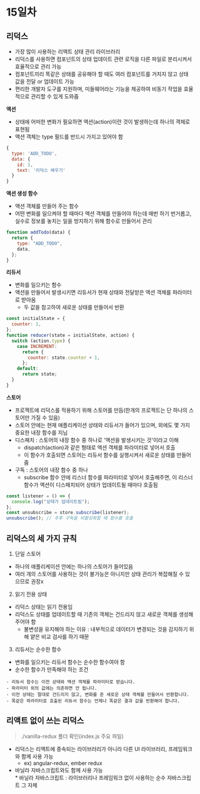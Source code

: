 # 15일차

## 리덕스

- 가장 많이 사용하는 리액트 상태 관리 라이브러리
- 리덕스를 사용하면 컴포넌트의 상태 업데이트 관련 로직을 다른 파일로 분리시켜서 효율적으로 관리 가능
- 컴포넌트끼리 똑같은 상태를 공유해야 할 때도 여러 컴포넌트를 거치지 않고 상태 값을 전달 or 업데이트 가능
- 편리한 개발자 도구를 지원하며, 미들웨어라는 기능을 제공하여 비동기 작업을 효율적으로 관리할 수 있게 도와줌

**액션**

- 상태에 어떠한 변화가 필요하면 액션(action)이란 것이 발생하는데 하나의 객체로 표현됨
- 액션 객체는 type 필드를 반드시 가지고 있어야 함

```jsx
{
  type: 'ADD_TODO',
  data: {
    id: 1,
    text: '리덕스 배우기'
  }
}
```

**액션 생성 함수**

- 액션 객체를 만들어 주는 함수
- 어떤 변화를 일으켜야 할 때마다 액션 객체를 만들어야 하는데 매번 하기 번거롭고, 실수로 정보를 놓치는 일을 방지하기 위해 함수로 만들어서 관리

```jsx
function addTodo(data) {
  return {
    type: "ADD_TODO",
    data,
  };
}
```

**리듀서**

- 변화를 일으키는 함수
- 액션을 만들어서 발생시키면 리듀서가 현재 상태와 전달받은 액션 객체를 파라미터로 받아옴
  - 두 값을 참고하여 새로운 상태를 만들어서 반환

```jsx
const initialState = {
  counter: 1,
};
function reducer(state = initialState, action) {
  switch (action.type) {
    case INCREMENT:
      return {
        counter: state.counter + 1,
      };
    default:
      return state;
  }
}
```

**스토어**

- 프로젝트에 리덕스를 적용하기 위해 스토어를 만듬(한개의 프로젝트는 단 하나의 스토어만 가질 수 있음)
- 스토어 안에는 현재 애플리케이션 상태와 리듀서가 들어가 있으며, 외에도 몇 가지 중요한 내장 함수를 지님
- 디스패치 : 스토어의 내장 함수 중 하나로 '액션을 발생시키는 것'이라고 이해
  - dispatch(action)과 같은 형태로 액션 객체를 파라미터로 넣어서 호출
  - 이 함수가 호출되면 스토어는 리듀서 함수를 실행시켜서 새로운 상태를 만들어줌
- 구독 : 스토어의 내장 함수 중 하나
  - subscribe 함수 안에 리스너 함수를 파라미터로 넣어서 호출해주면, 이 리스너 함수가 액션이 디스패치되어 상태가 업데이트될 때마다 호출됨

```jsx
const listener = () => {
  console.log("상태가 업데이트됨");
};
const unsubscribe = store.subscribe(listener);
unsubscribe(); // 추후 구독을 비활성화할 때 함수를 호출
```

## 리덕스의 세 가지 규칙

1. 단일 스토어

- 하나의 애플리케이션 안에는 하나의 스토어가 들어있음
- 여러 개의 스토어를 사용하는 것이 불가능은 아니지만 상태 관리가 복잡해질 수 있으므로 권장x

2. 읽기 전용 상태

- 리덕스 상태는 읽기 전용임
- 리덕스도 상태를 업데이트할 때 기존의 객체는 건드리지 않고 새로운 객체를 생성해 주어야 함
  - 불변성을 유지해야 하는 이유 : 내부적으로 데이터가 변경되는 것을 감지하기 위해 얕은 비교 검사를 하기 때문

3. 리듀서는 순수한 함수

- 변화를 일으키는 리듀서 함수는 순수한 함수여야 함
- 순수한 함수가 만족해야 하는 조건

```
- 리듀서 함수는 이전 상태와 액션 객체를 파라미터로 받습니다.
- 파라미터 외의 값에는 의존하면 안 됩니다.
- 이전 상태는 절대로 건드리지 않고, 변화를 준 새로운 상태 객체를 만들어서 반환합니다.
- 똑같은 파라미터로 호출된 리듀서 함수는 언제나 똑같은 결과 값을 반환해야 합니다.
```

## 리액트 없이 쓰는 리덕스

> ./vanilla-redux 폴더 확인(index.js 주요 파일)

- 리덕스는 리액트에 종속되는 라이브러리가 아니라 다른 UI 라이브러리, 프레임워크와 함께 사용 가능
  - ex) angular-redux, ember redux
- 바닐라 자바스크립트와도 함께 사용 가능 \
  \* 바닐라 자바스크립트 : 라이브러리나 프레임워크 없이 사용하는 순수 자바스크립트 그 자체
